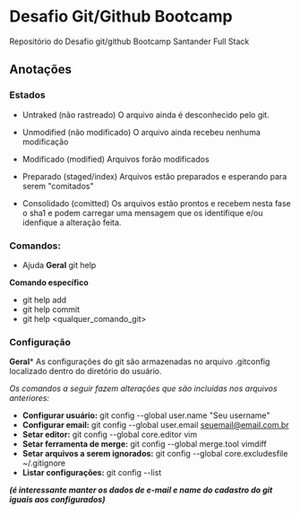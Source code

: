 # Desafio Git/Github Bootcamp

Repositório do Desafio git/github Bootcamp Santander Full Stack

## Anotações 

### Estados

- Untraked (não rastreado)
  O arquivo ainda é desconhecido pelo git.

- Unmodified (não modificado)
  O arquivo ainda recebeu nenhuma modificação

- Modificado (modified)
  Arquivos forão modificados

- Preparado (staged/index)
  Arquivos estão preparados e esperando para serem "comitados"

- Consolidado (comitted)
  Os arquivos estão prontos e recebem nesta fase o sha1 e podem carregar uma mensagem que os identifique e/ou idenfique a alteração feita.

### Comandos:
- Ajuda
**Geral** 
  git help

**Comando específico**
- git help add
- git help commit
- git help <qualquer_comando_git>

### Configuração
**Geral***
As configurações do git são armazenadas no arquivo .gitconfig localizado dentro do diretório do usuário.

_Os comandos a seguir fazem alterações que são incluídas nos arquivos anteriores:_ 

- **Configurar usuário:** git config --global user.name "Seu username"
- **Configurar email:** git config --global user.email seuemail@email.com.br
- **Setar editor:** git config --global core.editor vim
- **Setar ferramenta de merge:** git config --global merge.tool vimdiff
- **Setar arquivos a serem ignorados:** git config --global core.excludesfile ~/.gitignore
- **Listar configurações:** git config --list

___(é interessante manter os dados de e-mail e name do cadastro do git iguais aos configurados)___


